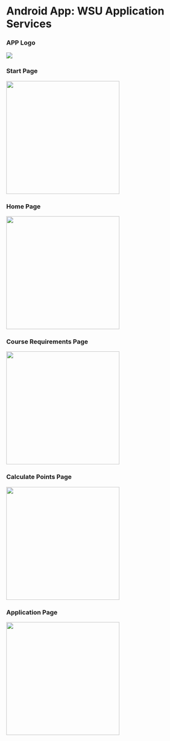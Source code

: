# Android App: WSU Application Services
### APP Logo
<img src="https://github.com/SKDiko/Android-App/assets/93092941/7fda5ae8-ab98-4967-9789-a2f45f027134"><br>
### Start Page
<img src="https://github.com/SKDiko/Android-App/assets/93092941/abd7ef0f-c1cb-4ab1-879e-4ee2f2d7ccc0" width="300"><br>
### Home Page
<img src="https://github.com/SKDiko/Android-App/assets/93092941/46b18f0e-1962-45a4-b261-729d4fa39196" width="300"><br>
### Course Requirements Page
<img src="https://github.com/SKDiko/Android-App/assets/93092941/0adb3891-56d4-405c-a1bd-6c4f133640d1" width="300"><br>
### Calculate Points Page
<img src="https://github.com/SKDiko/Android-App/assets/93092941/fbcea06c-6673-4cdf-97bf-b4892580529b" width="300"><br>
### Application Page
<img src="https://github.com/SKDiko/Android-App/assets/93092941/d1072c8c-4667-4da0-90be-3be10603eedc" width="300"><br>

